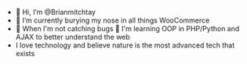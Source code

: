 - 👋 Hi, I’m @Brianmitchtay
- 👀 I’m currently burying my nose in all things WooCommerce
- 🌱 When I'm not catching bugs 🐛 I'm learning OOP in PHP/Python and AJAX to better understand the web
- I love technology and believe nature is the most advanced tech that exists

